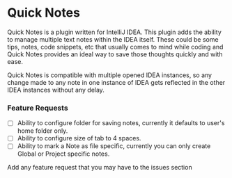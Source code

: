 # Quick Notes
Quick Notes is a plugin written for IntelliJ IDEA. This plugin adds the ability to manage multiple text notes
within the IDEA itself. These could be some tips, notes, code snippets, etc that usually comes to mind while
coding and Quick Notes provides an ideal way to save those thoughts quickly and with ease.

Quick Notes is compatible with multiple opened IDEA instances, so any change made to any note in one instance
of IDEA gets reflected in the other IDEA instances without any delay.

### Feature Requests
- [ ] Ability to configure folder for saving notes, currently it defaults to user's home folder only.
- [ ] Ability to configure size of tab to 4 spaces.
- [ ] Ability to mark a Note as file specific, currently you can only create Global or Project specific notes.

Add any feature request that you may have to the issues section
